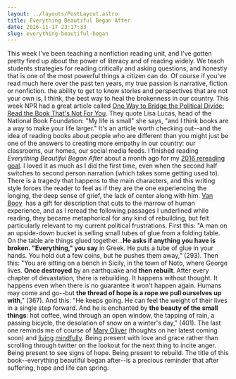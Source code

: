 ```yaml
---
layout: ../layouts/PostLayout.astro
title: Everything Beautiful Began After
date: 2016-11-17 23:17:33
slug: everything-beautiful-began
---
```


This week I've been teaching a nonfiction reading unit, and I've gotten pretty fired up about the power of literacy and of reading widely. We teach students strategies for reading critically and asking questions, and honestly that is one of the most powerful things a citizen can do. Of course if you've read much here over the past ten years, my true passion is narrative, fiction or nonfiction. the ability to get to know stories and perspectives that are not your own is, I think, the best way to heal the brokenness in our country. This week NPR had a great article called [One Way to Bridge the Political Divide: Read the Book That's Not For You](http://www.npr.org/2016/11/14/501975656/one-way-to-bridge-the-political-divide-read-the-book-thats-not-for-you). They quote Lisa Lucas, head of the National Book Foundation: "My life is small" she says, "and I think books are a way to make your life larger." It's an article worth checking out--and the idea of reading books about people who are different than you might just be one of the answers to creating more empathy in our country: our classrooms, our homes, our social media feeds. I finished reading _Everything Beautiful Began After_ about a month ago for my [2016 rereading goal](http://akindoflibrary.com/decades-worth-rereading-favorites-blogs-tenth-year/). I loved it as much as I did the first time, even when the second half switches to second person narration (which takes some getting used to). There is a tragedy that happens to the main characters, and this writing style forces the reader to feel as if they are the one experiencing the longing, the deep sense of grief, the lack of center along with him. [Van Booy](http://akindoflibrary.com/poetic-connection-the-illusion-of-separateness-by-simon-van-booy/)  has a gift for description that cuts to the marrow of human experience, and as I reread the following passages I underlined while reading, they became metaphorical for any kind of rebuilding, but felt particularly relevant to my current political frustrations. First this: "A man on an upside-down bucket is selling small tubes of glue from a folding table. On the table are things glued together...**He asks if anything you have is broken. "Everything," you say** in Greek. He puts a tube of glue in your hands. You hold out a few coins, but he pushes them away," (293). Then this: "You are sitting on a bench in Sicily, in the town of Noto, where George lives. **Once destroyed** by an earthquake and **then rebuilt**. After every chapter of devastation, there is rebuilding. It happens without thought. It happens even when there is no guarantee it won't happen again. Humans may come and go--but **the thread of hope is a rope we pull ourselves up with**," (367). And this: "He keeps going. He can feel the weight of their lives in a single step forward. And he is enchanted by **the beauty of the small things**: hot coffee, wind through an open window, the tapping of rain, a passing bicycle, the desolation of snow on a winter's day," (401). The last one reminds me of course of [Mary Oliver](http://akindoflibrary.com/?s=mary+oliver+) (thoughts on her latest coming soon) and [living](http://akindoflibrary.com/1909-2/) [mindfully](http://akindoflibrary.com/the-july-of-nonfiction-and-fire-escape-porches/). Being present with love and grace rather than scrolling through twitter on the lookout for the next thing to incite anger. Being present to see signs of hope. Being present to rebuild. The title of this book--everything beautiful began after--is a precious reminder that after suffering, hope and life can spring.
